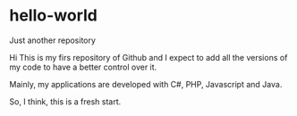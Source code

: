 # hello-world
Just another repository

Hi
This is my firs repository of Github and I expect to add all the versions of my code to have a better control over it. 

Mainly, my applications are developed with C#, PHP, Javascript and Java.

So, I think, this is a fresh start.
